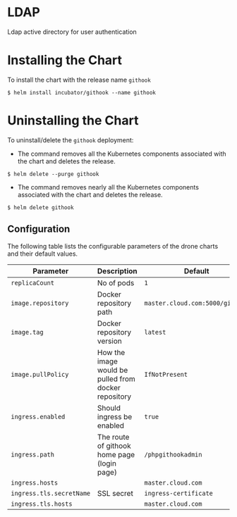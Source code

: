 # LDAP

Ldap active directory for user authentication

# Installing the Chart

To install the chart with the release name `githook`

```console
$ helm install incubator/githook --name githook
```

# Uninstalling the Chart

To uninstall/delete the `githook` deployment:

- The command removes all the Kubernetes components associated with the chart and deletes the release.

```console
$ helm delete --purge githook
```

- The command removes nearly all the Kubernetes components associated with the chart and deletes the release.

```console
$ helm delete githook
```

## Configuration

The following table lists the configurable parameters of the drone charts and their default values.

| Parameter                   | Description                                                                                   | Default                     |
|-----------------------------|-----------------------------------------------------------------------------------------------|-----------------------------|
| `replicaCount`              | No of pods                                                                                    | `1`                         |
| `image.repository`          | Docker repository path                                                                        | `master.cloud.com:5000/githook` |
| `image.tag`                 | Docker repository version                                                                     | `latest`                    |
| `image.pullPolicy`          | How the image would be pulled from docker repository                                          | `IfNotPresent`              |
| `ingress.enabled`           | Should ingress be enabled                                                                     | `true`                      |
| `ingress.path`              | The route of githook home page (login page)                                                      | `/phpgithookadmin`             |
| `ingress.hosts`             |                                                                                               | `master.cloud.com`          |
| `ingress.tls.secretName`    | SSL secret                                                                                    | `ingress-certificate`       |
| `ingress.tls.hosts`         |                                                                                               | `master.cloud.com`          |

